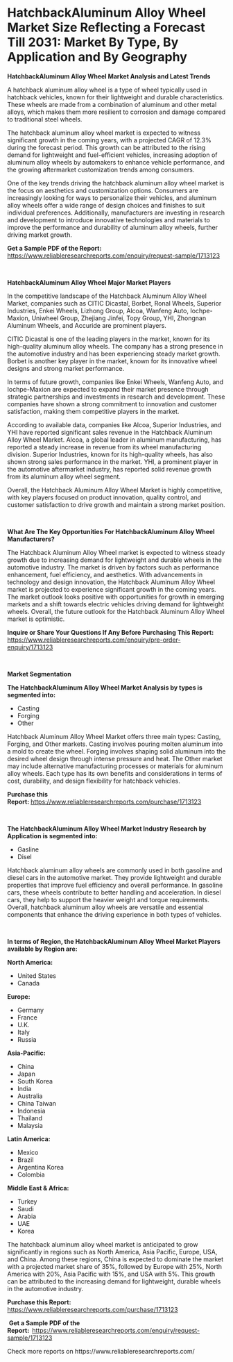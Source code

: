<p><h1>HatchbackAluminum Alloy Wheel Market Size Reflecting a Forecast Till 2031: Market By Type, By Application and By Geography</h1></p><p><strong>HatchbackAluminum Alloy Wheel Market Analysis and Latest Trends</strong></p>
<p><p>A hatchback aluminum alloy wheel is a type of wheel typically used in hatchback vehicles, known for their lightweight and durable characteristics. These wheels are made from a combination of aluminum and other metal alloys, which makes them more resilient to corrosion and damage compared to traditional steel wheels.</p><p>The hatchback aluminum alloy wheel market is expected to witness significant growth in the coming years, with a projected CAGR of 12.3% during the forecast period. This growth can be attributed to the rising demand for lightweight and fuel-efficient vehicles, increasing adoption of aluminum alloy wheels by automakers to enhance vehicle performance, and the growing aftermarket customization trends among consumers.</p><p>One of the key trends driving the hatchback aluminum alloy wheel market is the focus on aesthetics and customization options. Consumers are increasingly looking for ways to personalize their vehicles, and aluminum alloy wheels offer a wide range of design choices and finishes to suit individual preferences. Additionally, manufacturers are investing in research and development to introduce innovative technologies and materials to improve the performance and durability of aluminum alloy wheels, further driving market growth.</p></p>
<p><strong>Get a Sample PDF of the Report:&nbsp;</strong> <a href="https://www.reliableresearchreports.com/enquiry/request-sample/1713123">https://www.reliableresearchreports.com/enquiry/request-sample/1713123</a></p>
<p>&nbsp;</p>
<p><strong>HatchbackAluminum Alloy Wheel Major Market Players</strong></p>
<p><p>In the competitive landscape of the Hatchback Aluminum Alloy Wheel Market, companies such as CITIC Dicastal, Borbet, Ronal Wheels, Superior Industries, Enkei Wheels, Lizhong Group, Alcoa, Wanfeng Auto, Iochpe-Maxion, Uniwheel Group, Zhejiang Jinfei, Topy Group, YHI, Zhongnan Aluminum Wheels, and Accuride are prominent players. </p><p>CITIC Dicastal is one of the leading players in the market, known for its high-quality aluminum alloy wheels. The company has a strong presence in the automotive industry and has been experiencing steady market growth. Borbet is another key player in the market, known for its innovative wheel designs and strong market performance. </p><p>In terms of future growth, companies like Enkei Wheels, Wanfeng Auto, and Iochpe-Maxion are expected to expand their market presence through strategic partnerships and investments in research and development. These companies have shown a strong commitment to innovation and customer satisfaction, making them competitive players in the market.</p><p>According to available data, companies like Alcoa, Superior Industries, and YHI have reported significant sales revenue in the Hatchback Aluminum Alloy Wheel Market. Alcoa, a global leader in aluminum manufacturing, has reported a steady increase in revenue from its wheel manufacturing division. Superior Industries, known for its high-quality wheels, has also shown strong sales performance in the market. YHI, a prominent player in the automotive aftermarket industry, has reported solid revenue growth from its aluminum alloy wheel segment.</p><p>Overall, the Hatchback Aluminum Alloy Wheel Market is highly competitive, with key players focused on product innovation, quality control, and customer satisfaction to drive growth and maintain a strong market position.</p></p>
<p>&nbsp;</p>
<p><strong>What Are The Key Opportunities For HatchbackAluminum Alloy Wheel Manufacturers?</strong></p>
<p><p>The Hatchback Aluminum Alloy Wheel market is expected to witness steady growth due to increasing demand for lightweight and durable wheels in the automotive industry. The market is driven by factors such as performance enhancement, fuel efficiency, and aesthetics. With advancements in technology and design innovation, the Hatchback Aluminum Alloy Wheel market is projected to experience significant growth in the coming years. The market outlook looks positive with opportunities for growth in emerging markets and a shift towards electric vehicles driving demand for lightweight wheels. Overall, the future outlook for the Hatchback Aluminum Alloy Wheel market is optimistic.</p></p>
<p><strong>Inquire or Share Your Questions If Any Before Purchasing This Report:</strong> <a href="https://www.reliableresearchreports.com/enquiry/pre-order-enquiry/1713123">https://www.reliableresearchreports.com/enquiry/pre-order-enquiry/1713123</a></p>
<p>&nbsp;</p>
<p><strong>Market Segmentation</strong></p>
<p><strong>The HatchbackAluminum Alloy Wheel Market Analysis by types is segmented into:</strong></p>
<p><ul><li>Casting</li><li>Forging</li><li>Other</li></ul></p>
<p><p>Hatchback Aluminum Alloy Wheel Market offers three main types: Casting, Forging, and Other markets. Casting involves pouring molten aluminum into a mold to create the wheel. Forging involves shaping solid aluminum into the desired wheel design through intense pressure and heat. The Other market may include alternative manufacturing processes or materials for aluminum alloy wheels. Each type has its own benefits and considerations in terms of cost, durability, and design flexibility for hatchback vehicles.</p></p>
<p><strong>Purchase this Report:&nbsp;</strong><a href="https://www.reliableresearchreports.com/purchase/1713123">https://www.reliableresearchreports.com/purchase/1713123</a></p>
<p>&nbsp;</p>
<p><strong>The HatchbackAluminum Alloy Wheel Market Industry Research by Application is segmented into:</strong></p>
<p><ul><li>Gasline</li><li>Disel</li></ul></p>
<p><p>Hatchback aluminum alloy wheels are commonly used in both gasoline and diesel cars in the automotive market. They provide lightweight and durable properties that improve fuel efficiency and overall performance. In gasoline cars, these wheels contribute to better handling and acceleration. In diesel cars, they help to support the heavier weight and torque requirements. Overall, hatchback aluminum alloy wheels are versatile and essential components that enhance the driving experience in both types of vehicles.</p></p>
<p>&nbsp;</p>
<p><strong>In terms of Region, the HatchbackAluminum Alloy Wheel Market Players available by Region are:</strong></p>
<p>
    <p> <strong> North America: </strong>
        <ul>
            <li>United States</li>
            <li>Canada</li>
        </ul>
        </p> 
    <p> <strong> Europe: </strong>
        <ul>
            <li>Germany</li>
            <li>France</li>
            <li>U.K.</li>
            <li>Italy</li>
            <li>Russia</li>
        </ul>
        </p> 
    <p> <strong> Asia-Pacific: </strong>
        <ul>
            <li>China</li>
            <li>Japan</li>
            <li>South Korea</li>
            <li>India</li>
            <li>Australia</li>
            <li>China Taiwan</li>
            <li>Indonesia</li>
            <li>Thailand</li>
            <li>Malaysia</li>
        </ul>
        </p> 
    <p> <strong> Latin America: </strong>
        <ul>
            <li>Mexico</li>
            <li>Brazil</li>
            <li>Argentina Korea</li>
            <li>Colombia</li>
        </ul>
        </p> 
    <p> <strong> Middle East & Africa: </strong>
        <ul>
            <li>Turkey</li>
            <li>Saudi</li>
            <li>Arabia</li>
            <li>UAE</li>
            <li>Korea</li>
        </ul>
    </p>
    </p>
<p><p>The hatchback aluminum alloy wheel market is anticipated to grow significantly in regions such as North America, Asia Pacific, Europe, USA, and China. Among these regions, China is expected to dominate the market with a projected market share of 35%, followed by Europe with 25%, North America with 20%, Asia Pacific with 15%, and USA with 5%. This growth can be attributed to the increasing demand for lightweight, durable wheels in the automotive industry.</p></p>
<p><strong>Purchase this Report: </strong><a href="https://www.reliableresearchreports.com/purchase/1713123">https://www.reliableresearchreports.com/purchase/1713123</a></p>
<p>&nbsp;<strong>Get a Sample PDF of the Report:&nbsp;&nbsp;</strong><a href="https://www.reliableresearchreports.com/enquiry/request-sample/1713123">https://www.reliableresearchreports.com/enquiry/request-sample/1713123</a></p>
<p><strong></strong></p>
<p>Check more reports on https://www.reliableresearchreports.com/</p>